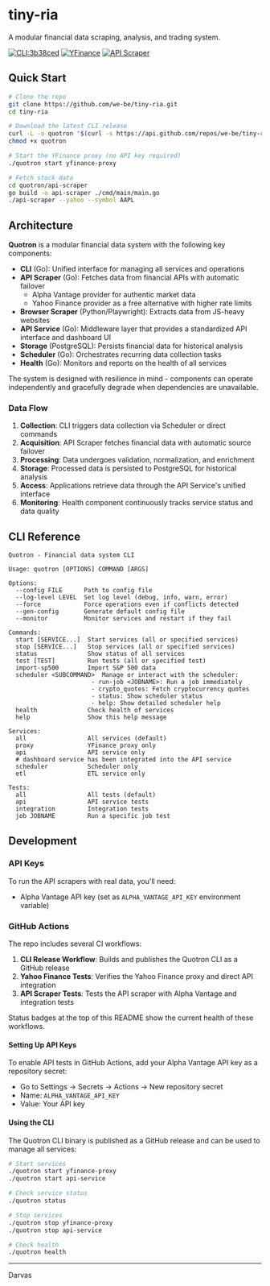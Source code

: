 # tiny-ria

A modular financial data scraping, analysis, and trading system.

[![CLI:3b38ced](https://img.shields.io/github/actions/workflow/status/we-be/tiny-ria/cli-release.yml?label=CLI%3A3b38ced&logo=go)](https://github.com/we-be/tiny-ria/actions/workflows/cli-release.yml)
[![YFinance](https://img.shields.io/github/actions/workflow/status/we-be/tiny-ria/yahoo-finance-tests.yml?label=YFinance&logo=yahoo)](https://github.com/we-be/tiny-ria/actions/workflows/yahoo-finance-tests.yml)
[![API Scraper](https://img.shields.io/github/actions/workflow/status/we-be/tiny-ria/api-scraper-tests.yml?label=API%20Scraper&logo=golang)](https://github.com/we-be/tiny-ria/actions/workflows/api-scraper-tests.yml)

## Quick Start

```bash
# Clone the repo
git clone https://github.com/we-be/tiny-ria.git
cd tiny-ria

# Download the latest CLI release
curl -L -o quotron "$(curl -s https://api.github.com/repos/we-be/tiny-ria/releases/latest | grep -o 'https://github.com/we-be/tiny-ria/releases/download/[^/]*/.*linux')"
chmod +x quotron

# Start the YFinance proxy (no API key required)
./quotron start yfinance-proxy

# Fetch stock data
cd quotron/api-scraper
go build -o api-scraper ./cmd/main/main.go
./api-scraper --yahoo --symbol AAPL
```

## Architecture

**Quotron** is a modular financial data system with the following key components:

- **CLI** (Go): Unified interface for managing all services and operations
- **API Scraper** (Go): Fetches data from financial APIs with automatic failover
  - Alpha Vantage provider for authentic market data
  - Yahoo Finance provider as a free alternative with higher rate limits
- **Browser Scraper** (Python/Playwright): Extracts data from JS-heavy websites
- **API Service** (Go): Middleware layer that provides a standardized API interface and dashboard UI
- **Storage** (PostgreSQL): Persists financial data for historical analysis
- **Scheduler** (Go): Orchestrates recurring data collection tasks
- **Health** (Go): Monitors and reports on the health of all services

The system is designed with resilience in mind - components can operate independently and gracefully degrade when dependencies are unavailable.

### Data Flow

1. **Collection**: CLI triggers data collection via Scheduler or direct commands
2. **Acquisition**: API Scraper fetches financial data with automatic source failover
3. **Processing**: Data undergoes validation, normalization, and enrichment
4. **Storage**: Processed data is persisted to PostgreSQL for historical analysis
5. **Access**: Applications retrieve data through the API Service's unified interface
6. **Monitoring**: Health component continuously tracks service status and data quality

## CLI Reference

<!-- CLI_HELP_START -->
```
Quotron - Financial data system CLI

Usage: quotron [OPTIONS] COMMAND [ARGS]

Options:
  --config FILE      Path to config file
  --log-level LEVEL  Set log level (debug, info, warn, error)
  --force            Force operations even if conflicts detected
  --gen-config       Generate default config file
  --monitor          Monitor services and restart if they fail

Commands:
  start [SERVICE...]  Start services (all or specified services)
  stop [SERVICE...]   Stop services (all or specified services)
  status              Show status of all services
  test [TEST]         Run tests (all or specified test)
  import-sp500        Import S&P 500 data
  scheduler <SUBCOMMAND>  Manage or interact with the scheduler:
                       - run-job <JOBNAME>: Run a job immediately
                       - crypto_quotes: Fetch cryptocurrency quotes
                       - status: Show scheduler status
                       - help: Show detailed scheduler help
  health              Check health of services
  help                Show this help message

Services:
  all                 All services (default)
  proxy               YFinance proxy only
  api                 API service only
  # dashboard service has been integrated into the API service
  scheduler           Scheduler only
  etl                 ETL service only

Tests:
  all                 All tests (default)
  api                 API service tests
  integration         Integration tests
  job JOBNAME         Run a specific job test
```
<!-- CLI_HELP_END -->

## Development

### API Keys

To run the API scrapers with real data, you'll need:
- Alpha Vantage API key (set as `ALPHA_VANTAGE_API_KEY` environment variable)

### GitHub Actions

The repo includes several CI workflows:

1. **CLI Release Workflow**: Builds and publishes the Quotron CLI as a GitHub release
2. **Yahoo Finance Tests**: Verifies the Yahoo Finance proxy and direct API integration
3. **API Scraper Tests**: Tests the API scraper with Alpha Vantage and integration tests

Status badges at the top of this README show the current health of these workflows.

#### Setting Up API Keys

To enable API tests in GitHub Actions, add your Alpha Vantage API key as a repository secret:
- Go to Settings → Secrets → Actions → New repository secret
- Name: `ALPHA_VANTAGE_API_KEY`
- Value: Your API key

#### Using the CLI

The Quotron CLI binary is published as a GitHub release and can be used to manage all services:

```bash
# Start services
./quotron start yfinance-proxy
./quotron start api-service

# Check service status
./quotron status

# Stop services
./quotron stop yfinance-proxy
./quotron stop api-service

# Check health
./quotron health
```

---
Darvas
